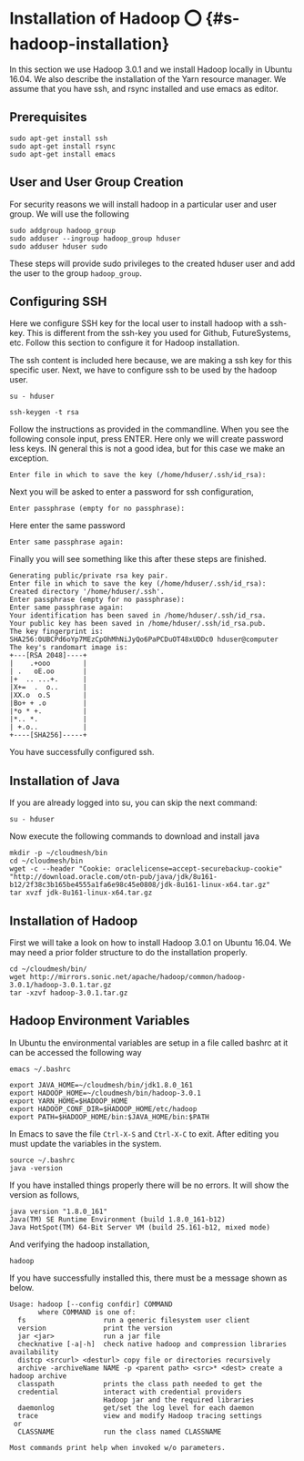 # Installation of Hadoop :o: {#s-hadoop-installation}

In this section we use Hadoop 3.0.1 and we install Hadoop locally in
Ubuntu 16.04. We also describe the installation of the Yarn resource
manager. We assume that you have ssh, and rsync installed and use emacs
as editor.

Prerequisites
------------

    sudo apt-get install ssh
    sudo apt-get install rsync
    sudo apt-get install emacs

User and User Group Creation
----------------------------

For security reasons we will install hadoop in a particular user and
user group. We will use the following

    sudo addgroup hadoop_group
    sudo adduser --ingroup hadoop_group hduser
    sudo adduser hduser sudo

These steps will provide sudo privileges to the created hduser user and
add the user to the group `hadoop_group`.

Configuring SSH
---------------

Here we configure SSH key for the local user to install hadoop with a
ssh-key. This is different from the ssh-key you used for Github,
FutureSystems, etc. Follow this section to configure it for Hadoop
installation.

The ssh content is included here because, we are making a ssh key for
this specific user. Next, we have to configure ssh to be used by the
hadoop user.

    su - hduser

    ssh-keygen -t rsa

Follow the instructions as provided in the commandline. When you see the
following console input, press ENTER. Here only we will create password
less keys. IN general this is not a good idea, but for this case we
make an exception.

    Enter file in which to save the key (/home/hduser/.ssh/id_rsa):

Next you will be asked to enter a password for ssh configuration,

    Enter passphrase (empty for no passphrase):

Here enter the same password

    Enter same passphrase again:

Finally you will see something like this after these steps are finished.

    Generating public/private rsa key pair.
    Enter file in which to save the key (/home/hduser/.ssh/id_rsa):
    Created directory '/home/hduser/.ssh'.
    Enter passphrase (empty for no passphrase):
    Enter same passphrase again:
    Your identification has been saved in /home/hduser/.ssh/id_rsa.
    Your public key has been saved in /home/hduser/.ssh/id_rsa.pub.
    The key fingerprint is:
    SHA256:0UBCPd6oYp7MEzCpOhMhNiJyQo6PaPCDuOT48xUDDc0 hduser@computer
    The key's randomart image is:
    +---[RSA 2048]----+
    |    .+ooo        |
    | .   oE.oo       |
    |+  .. ...+.      |
    |X+=  .  o..      |
    |XX.o  o.S        |
    |Bo+ + .o         |
    |*o * +.          |
    |*.. *.           |
    | +.o..           |
    +----[SHA256]-----+

You have successfully configured ssh.

Installation of Java
--------------------

If you are already logged into su, you can skip the next command:

    su - hduser

Now execute the following commands to download and install java

    mkdir -p ~/cloudmesh/bin
    cd ~/cloudmesh/bin
    wget -c --header "Cookie: oraclelicense=accept-securebackup-cookie" "http://download.oracle.com/otn-pub/java/jdk/8u161-b12/2f38c3b165be4555a1fa6e98c45e0808/jdk-8u161-linux-x64.tar.gz"
    tar xvzf jdk-8u161-linux-x64.tar.gz

Installation of Hadoop
----------------------

First we will take a look on how to install Hadoop 3.0.1 on Ubuntu
16.04. We may need a prior folder structure to do the installation
properly.

    cd ~/cloudmesh/bin/
    wget http://mirrors.sonic.net/apache/hadoop/common/hadoop-3.0.1/hadoop-3.0.1.tar.gz
    tar -xzvf hadoop-3.0.1.tar.gz

Hadoop Environment Variables
----------------------------

In Ubuntu the environmental variables are setup in a file called bashrc
at it can be accessed the following way

    emacs ~/.bashrc

    export JAVA_HOME=~/cloudmesh/bin/jdk1.8.0_161
    export HADOOP_HOME=~/cloudmesh/bin/hadoop-3.0.1
    export YARN_HOME=$HADOOP_HOME
    export HADOOP_CONF_DIR=$HADOOP_HOME/etc/hadoop
    export PATH=$HADOOP_HOME/bin:$JAVA_HOME/bin:$PATH

In Emacs to save the file `Ctrl-X-S` and `Ctrl-X-C` to exit. After
editing you must update the variables in the system.

    source ~/.bashrc
    java -version

If you have installed things properly there will be no errors. It will
show the version as follows,

    java version "1.8.0_161"
    Java(TM) SE Runtime Environment (build 1.8.0_161-b12)
    Java HotSpot(TM) 64-Bit Server VM (build 25.161-b12, mixed mode)

And verifying the hadoop installation,

    hadoop

If you have successfully installed this, there must be a message shown
as below.

    Usage: hadoop [--config confdir] COMMAND
           where COMMAND is one of:
      fs                   run a generic filesystem user client
      version              print the version
      jar <jar>            run a jar file
      checknative [-a|-h]  check native hadoop and compression libraries availability
      distcp <srcurl> <desturl> copy file or directories recursively
      archive -archiveName NAME -p <parent path> <src>* <dest> create a hadoop archive
      classpath            prints the class path needed to get the
      credential           interact with credential providers
                           Hadoop jar and the required libraries
      daemonlog            get/set the log level for each daemon
      trace                view and modify Hadoop tracing settings
     or
      CLASSNAME            run the class named CLASSNAME

    Most commands print help when invoked w/o parameters.
